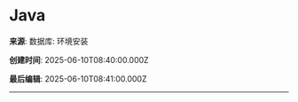 # Java

**来源**: 数据库: 环境安装

**创建时间**: 2025-06-10T08:40:00.000Z

**最后编辑**: 2025-06-10T08:41:00.000Z

---


